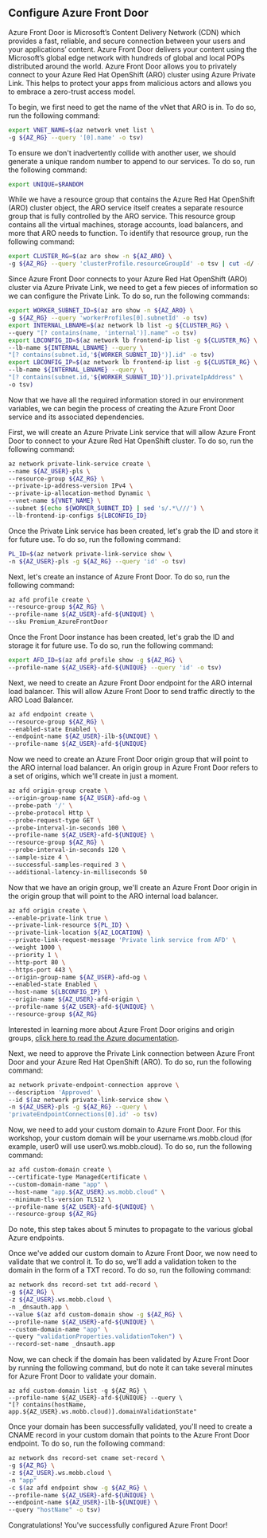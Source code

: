 ## Configure Azure Front Door

Azure Front Door is Microsoft’s Content Delivery Network (CDN) which provides a fast, reliable, and secure connection between your users and your applications’ content. Azure Front Door delivers your content using the Microsoft’s global edge network with hundreds of global and local POPs distributed around the world. Azure Front Door allows you to privately connect to your Azure Red Hat OpenShift (ARO) cluster using Azure Private Link. This helps to protect your apps from malicious actors and allows you to embrace a zero-trust access model.

To begin, we first need to get the name of the vNet that ARO is in. To do so, run the following command:

```bash
export VNET_NAME=$(az network vnet list \
-g ${AZ_RG} --query '[0].name' -o tsv)
```

To ensure we don't inadvertently collide with another user, we should generate a unique random number to append to our services. To do so, run the following command:

```bash
export UNIQUE=$RANDOM
```

While we have a resource group that contains the Azure Red Hat OpenShift (ARO) cluster object, the ARO service itself creates a separate resource group that is fully controlled by the ARO service. This resource group contains all the virtual machines, storage accounts, load balancers, and more that ARO needs to function. To identify that resource group, run the following command:

```bash
export CLUSTER_RG=$(az aro show -n ${AZ_ARO} \
-g ${AZ_RG} --query 'clusterProfile.resourceGroupId' -o tsv | cut -d/ -f5)
```

Since Azure Front Door connects to your Azure Red Hat OpenShift (ARO) cluster via Azure Private Link, we need to get a few pieces of information so we can configure the Private Link. To do so, run the following commands:

```bash
export WORKER_SUBNET_ID=$(az aro show -n ${AZ_ARO} \
-g ${AZ_RG} --query 'workerProfiles[0].subnetId' -o tsv)
export INTERNAL_LBNAME=$(az network lb list -g ${CLUSTER_RG} \
--query "[? contains(name, 'internal')].name" -o tsv)
export LBCONFIG_ID=$(az network lb frontend-ip list -g ${CLUSTER_RG} \
--lb-name ${INTERNAL_LBNAME} --query \
"[? contains(subnet.id,'${WORKER_SUBNET_ID}')].id" -o tsv)
export LBCONFIG_IP=$(az network lb frontend-ip list -g ${CLUSTER_RG} \
--lb-name ${INTERNAL_LBNAME} --query \
"[? contains(subnet.id,'${WORKER_SUBNET_ID}')].privateIpAddress" \
-o tsv)
```

Now that we have all the required information stored in our environment variables, we can begin the process of creating the Azure Front Door service and its associated dependencies.

First, we will create an Azure Private Link service that will allow Azure Front Door to connect to your Azure Red Hat OpenShift cluster. To do so, run the following command:

```bash
az network private-link-service create \
--name ${AZ_USER}-pls \
--resource-group ${AZ_RG} \
--private-ip-address-version IPv4 \
--private-ip-allocation-method Dynamic \
--vnet-name ${VNET_NAME} \
--subnet $(echo ${WORKER_SUBNET_ID} | sed 's/.*\///') \
--lb-frontend-ip-configs ${LBCONFIG_ID}
```

Once the Private Link service has been created, let's grab the ID and store it for future use. To do so, run the following command:

```bash
PL_ID=$(az network private-link-service show \
-n ${AZ_USER}-pls -g ${AZ_RG} --query 'id' -o tsv)
```

Next, let's create an instance of Azure Front Door. To do so, run the following command:

```bash
az afd profile create \
--resource-group ${AZ_RG} \
--profile-name ${AZ_USER}-afd-${UNIQUE} \
--sku Premium_AzureFrontDoor
```

Once the Front Door instance has been created, let's grab the ID and storage it for future use. To do so, run the following command: 

```bash
export AFD_ID=$(az afd profile show -g ${AZ_RG} \
--profile-name ${AZ_USER}-afd-${UNIQUE} --query 'id' -o tsv)
```

Next, we need to create an Azure Front Door endpoint for the ARO internal load balancer. This will allow Azure Front Door to send traffic directly to the ARO Load Balancer.

```bash
az afd endpoint create \
--resource-group ${AZ_RG} \
--enabled-state Enabled \
--endpoint-name ${AZ_USER}-ilb-${UNIQUE} \
--profile-name ${AZ_USER}-afd-${UNIQUE}
```

Now we need to create an Azure Front Door origin group that will point to the ARO internal load balancer. An origin group in Azure Front Door refers to a set of origins, which we'll create in just a moment. 

```bash
az afd origin-group create \
--origin-group-name ${AZ_USER}-afd-og \
--probe-path '/' \
--probe-protocol Http \
--probe-request-type GET \
--probe-interval-in-seconds 100 \
--profile-name ${AZ_USER}-afd-${UNIQUE} \
--resource-group ${AZ_RG} \
--probe-interval-in-seconds 120 \
--sample-size 4 \
--successful-samples-required 3 \
--additional-latency-in-milliseconds 50
```

Now that we have an origin group, we'll create an Azure Front Door origin in the origin group that will point to the ARO internal load balancer.

```bash
az afd origin create \
--enable-private-link true \
--private-link-resource ${PL_ID} \
--private-link-location ${AZ_LOCATION} \
--private-link-request-message 'Private link service from AFD' \
--weight 1000 \
--priority 1 \
--http-port 80 \
--https-port 443 \
--origin-group-name ${AZ_USER}-afd-og \
--enabled-state Enabled \
--host-name ${LBCONFIG_IP} \
--origin-name ${AZ_USER}-afd-origin \
--profile-name ${AZ_USER}-afd-${UNIQUE} \
--resource-group ${AZ_RG}
```

Interested in learning more about Azure Front Door origins and origin groups, [click here to read the Azure documentation](https://learn.microsoft.com/en-us/azure/frontdoor/origin?pivots=front-door-standard-premium). 

Next, we need to approve the Private Link connection between Azure Front Door and your Azure Red Hat OpenShift (ARO). To do so, run the following command:

```bash
az network private-endpoint-connection approve \
--description 'Approved' \
--id $(az network private-link-service show \
-n ${AZ_USER}-pls -g ${AZ_RG} --query \
'privateEndpointConnections[0].id' -o tsv)
```

Now, we need to add your custom domain to Azure Front Door. For this workshop, your custom domain will be your username.ws.mobb.cloud (for example, user0 will use user0.ws.mobb.cloud). To do so, run the following command:

```bash
az afd custom-domain create \
--certificate-type ManagedCertificate \
--custom-domain-name "app" \
--host-name "app.${AZ_USER}.ws.mobb.cloud" \
--minimum-tls-version TLS12 \
--profile-name ${AZ_USER}-afd-${UNIQUE} \
--resource-group ${AZ_RG}
```

Do note, this step takes about 5 minutes to propagate to the various global Azure endpoints. 

Once we've added our custom domain to Azure Front Door, we now need to validate that we control it. To do so, we'll add a validation token to the domain in the form of a TXT record. To do so, run the following command:

```bash
az network dns record-set txt add-record \
-g ${AZ_RG} \
-z ${AZ_USER}.ws.mobb.cloud \
-n _dnsauth.app \
--value $(az afd custom-domain show -g ${AZ_RG} \
--profile-name ${AZ_USER}-afd-${UNIQUE} \
--custom-domain-name "app" \
--query "validationProperties.validationToken") \
--record-set-name _dnsauth.app
```

Now, we can check if the domain has been validated by Azure Front Door by running the following command, but do note it can take several minutes for Azure Front Door to validate your domain. 

```
az afd custom-domain list -g ${AZ_RG} \
--profile-name ${AZ_USER}-afd-${UNIQUE} --query \
"[? contains(hostName, app.${AZ_USER}.ws.mobb.cloud)].domainValidationState"
```

Once your domain has been successfully validated, you'll need to create a CNAME record in your custom domain that points to the Azure Front Door endpoint. To do so, run the following command:

```bash
az network dns record-set cname set-record \
-g ${AZ_RG} \
-z ${AZ_USER}.ws.mobb.cloud \
-n "app" 
-c $(az afd endpoint show -g ${AZ_RG} \
--profile-name ${AZ_USER}-afd-${UNIQUE} \
--endpoint-name ${AZ_USER}-ilb-${UNIQUE} \
--query "hostName" -o tsv)
```

Congratulations! You've successfully configured Azure Front Door! 